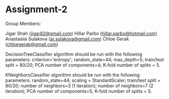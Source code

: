 # Assignment-2

Group Members:

Jigar Shah (jigar82@gmail.com)
Hillar Parbo (hillar.parbo@hotmail.com)
Anastasiia Sulakova (ar.sulakova@gmail.com)
Chloe Gerak (chloegerak@gmail.com)

DecisionTreeClassifier algorithm should be run with the following parameters: criterion='entropy'; random_state=44; max_depth=5; train/test split = 80/20; PCA number of components=4; K-fold number of splits = 5.

KNeighborsClassifier algorithm should be run with the following parameters: random_state=44; scaling = StandardScaler; train/test split = 80/20; number of neighbors=3 (1 iteration); number of neighbors=7 (2 iteration); PCA number of components=5; K-fold number of splits = 5.
